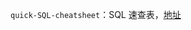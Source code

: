 `quick-SQL-cheatsheet`：SQL 速查表，[地址](https://github.com/enochtangg/quick-SQL-cheatsheet/blob/master/README_zh-hans.md)

